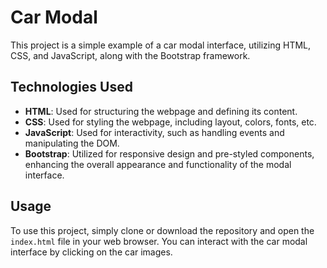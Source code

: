 # Car Modal

This project is a simple example of a car modal interface, utilizing HTML, CSS, and JavaScript, along with the Bootstrap framework.

## Technologies Used

- **HTML**: Used for structuring the webpage and defining its content.
- **CSS**: Used for styling the webpage, including layout, colors, fonts, etc.
- **JavaScript**: Used for interactivity, such as handling events and manipulating the DOM.
- **Bootstrap**: Utilized for responsive design and pre-styled components, enhancing the overall appearance and functionality of the modal interface.

## Usage

To use this project, simply clone or download the repository and open the `index.html` file in your web browser. You can interact with the car modal interface by clicking on the car images.
